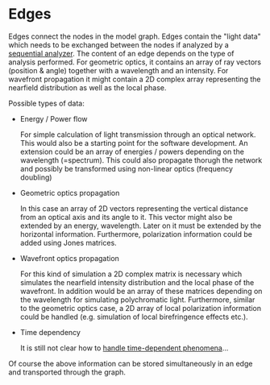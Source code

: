 # Edges

Edges connect the nodes in the model graph. Edges contain the "light data" which needs to be exchanged between the nodes if analyzed by a [sequential analyzer](./analyzers.md#sequential-analyzer). The content of an edge depends on the type of analysis performed. For geometric optics, it contains an array of ray vectors (position & angle) together with a wavelength and an intensity. For wavefront propagation it might contain a 2D complex array representing the nearfield distribution as well as the local phase.

Possible types of data:

  - Energy / Power flow

    For simple calculation of light transmission through an optical network. This would also be a starting point for the software development. An extension could be an array of energies / powers depending on the wavelength (=spectrum). This could also propagate thorugh the network and possibly be transformed using non-linear optics (frequency doubling)

  - Geometric optics propagation

    In this case an array of 2D vectors representing the vertical distance from an optical axis and its angle to it. This vector might also be extended by an energy, wavelength. Later on it must be extended by the horizontal information. Furthermore, polarization information could be added using Jones matrices.

  - Wavefront optics propagation

    For this kind of simulation a 2D complex matrix is necessary which simulates the nearfield intensity distribution and the local phase of the wavefront. In addition would be an array of these matrices depending on the wavelength for simulating polychromatic light. Furthermore, similar to the geometric optics case, a 2D array of local polarization information could be handled (e.g. simulation of local birefringence effects etc.).

  - Time dependency

    It is still not clear how to [handle time-dependent phenomena](https://git.gsi.de/phelix/rust/opossum/-/issues/1)...

Of course the above information can be stored simultaneously in an edge and transported through the graph.
